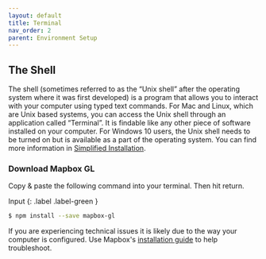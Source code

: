 ```yaml
---
layout: default
title: Terminal 
nav_order: 2
parent: Environment Setup
---
```

## The Shell 
<!--text taken from Intro to Unix Shell research commons workshop url: https://ubc-library-rc.github.io/intro-shell/content/01-what-is-the-shell.html-->
The shell (sometimes referred to as the “Unix shell” after the operating system where it was first developed) is a program that allows you to interact with your computer using typed text commands. For Mac and Linux, which are Unix based systems, you can access the Unix shell through an application called “Terminal”. It is findable like any other piece of software installed on your computer. For Windows 10 users, the Unix shell needs to be turned on but is available as a part of the operating system. You can find more information in [Simplified Installation](https://learn.microsoft.com/en-us/windows/wsl/install#simplified-installation-for-windows-insiders). 
    
### Download Mapbox GL
Copy & paste the following command into your terminal. Then hit return. 

Input
{: .label .label-green }
```sh
$ npm install --save mapbox-gl
```
    
    
If you are experiencing technical issues it is likely due to the way your computer is configured. Use Mapbox's [installation guide](https://docs.mapbox.com/mapbox-gl-js/guides/install/) to help troubleshoot. 